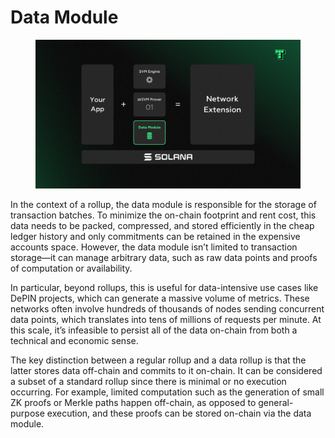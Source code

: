 # Data Module

<figure><img src="../../../.gitbook/assets/7.png" alt=""><figcaption></figcaption></figure>

In the context of a rollup, the data module is responsible for the storage of transaction batches. To minimize the on-chain footprint and rent cost, this data needs to be packed, compressed, and stored efficiently in the cheap ledger history and only commitments can be retained in the expensive accounts space. However, the data module isn’t limited to transaction storage—it can manage arbitrary data, such as raw data points and proofs of computation or availability.

In particular, beyond rollups, this is useful for data-intensive use cases like DePIN projects, which can generate a massive volume of metrics. These networks often involve hundreds of thousands of nodes sending concurrent data points, which translates into tens of millions of requests per minute. At this scale, it’s infeasible to persist all of the data on-chain from both a technical and economic sense.

The key distinction between a regular rollup and a data rollup is that the latter stores data off-chain and commits to it on-chain. It can be considered a subset of a standard rollup since there is minimal or no execution occurring. For example, limited computation such as the generation of small ZK proofs or Merkle paths happen off-chain, as opposed to general-purpose execution, and these proofs can be stored on-chain via the data module.
